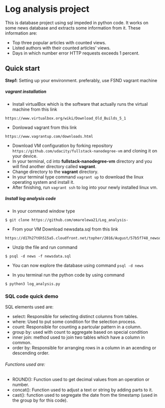 # Log analysis project 

This is database project using sql impeded in python code. 
It works on some news database and extracts some information from it. These information are:
* Top three popular articles with counted views. 
* Listed authors with their counted articles' views. 
* Days in which number error HTTP requests exceeds 1 percent.

## Quick start
**Step1**: Setting up your environment. preferably, use FSND vagrant machine

##### vagrant installation
* Install virtualBox which is the software that actually runs the virtual machine from this link 
```
https://www.virtualbox.org/wiki/Download_Old_Builds_5_1 
```
* Donlowad vagrant from this link 
```
https://www.vagrantup.com/downloads.html
```
* Download VM configuration by forking repository ``` https://github.com/udacity/fullstack-nanodegree-vm```  and cloning it on your device.
* In your terminal, cd into **fullstack-nanodegree-vm** directory and you will find another directory called **vagrant**. 
* Change directory to the **vagrant** directory.
* In your terminal type command ```vagrant up``` to download the linux operating system and install it. 
* After finishing, run ```vagrant ssh``` to log into your newly installed linux vm. 


##### Install log analysis code
* In your command window type
```
$ git clone https://github.com/omarelewa21/Log_analysis-
```
* From your VM 
	Download newsdata.sql from this link 
``` 
https://d17h27t6h515a5.cloudfront.net/topher/2016/August/57b5f748_newsdata/newsdata.zip 
``` 
* Unzip the file and run command 
``` 
$ psql -d news -f newsdata.sql
```
* You can now explore the database using command
```psql -d news```

* In you terminal run the python code by using command
```
$ python3 log_analysis.py
``` 

### SQL code quick demo 
SQL elements used are: 
* select: Responsible for selecting distinct columns from tables. 
* where: Used to put some condition for the selection process. 
* count: Responsible for counting a partcular pattern in a column. 
* group by: used with count to aggregate based on special condition 
* inner join: method used to join two tables which have a column in common. 
* order by: Responsible for arranging rows in a column in an acending or descending order. 

###### Functions used are:
* ROUND(): Function used to get decimal values from an operation or number.
* concat(): Function used to adjust a text or string by adding parts to it. 
* cast(): function used to segregate the date from the timestamp (used in the group by for this code).







